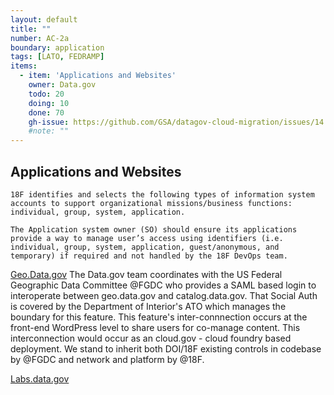 ```yaml
---
layout: default
title: ""
number: AC-2a
boundary: application
tags: [LATO, FEDRAMP]
items:
  - item: 'Applications and Websites'
    owner: Data.gov
    todo: 20
    doing: 10
    done: 70  
    gh-issue: https://github.com/GSA/datagov-cloud-migration/issues/14
    #note: ""
---
```

## Applications and Websites
`18F identifies and selects the following types of information system accounts to support organizational missions/business functions: individual, group, system, application.`

```
The Application system owner (SO) should ensure its applications provide a way to manage user’s access using identifiers (i.e. individual, group, system, application, guest/anonymous, and temporary) if required and not handled by the 18F DevOps team.
```

[Geo.Data.gov](http://geoplatform.gov)
The Data.gov team coordinates with the US Federal Geographic Data Committee @FGDC who provides a SAML based login to interoperate between geo.data.gov and catalog.data.gov. That Social Auth is covered by the Department of Interior's ATO which manages the boundary for this feature. This feature's inter-connnection occurs at the front-end WordPress level to share users for co-manage content. This interconnection would occur as an cloud.gov - cloud foundry based deployment. We stand to inherit both DOI/18F existing controls in codebase by @FGDC and network and platform by @18F.

[Labs.data.gov](http://labs.data.gov)   
